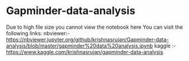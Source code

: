 # Gapminder-data-analysis
Due to high file size you cannot view the notebook here
You can visit the following links:
nbviewer:- https://nbviewer.jupyter.org/github/krishnasrujan/Gapminder-data-analysis/blob/master/gapminder%20data%20analysis.ipynb
kaggle :- https://www.kaggle.com/krishnasrujan/gapminder-data-analysis
